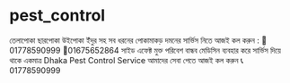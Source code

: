 # pest_control
তেলাপোকা ছারপোকা উইপোকা ইঁদুর সহ সব ধরনের পোকামাকড় দমনের সার্ভিস নিতে আজই কল করুন : 📲01778590999 📲01675652864  সাইড এফেক্ট মুক্ত পরিবেশ বান্ধব মেডিসিন ব্যবহার করে সার্ভিস দিয়ে থাকে একমাত্র Dhaka Pest Control Service   আমাদের সেবা পেতে আজই কল করুন 📞01778590999 
